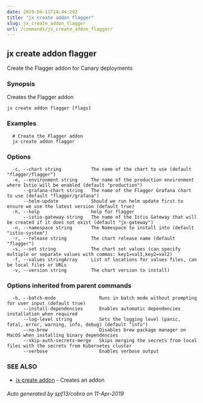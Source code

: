 ```yaml
---
date: 2019-04-11T14:44:29Z
title: "jx create addon flagger"
slug: jx_create_addon_flagger
url: /commands/jx_create_addon_flagger/
---
```

## jx create addon flagger

Create the Flagger addon for Canary deployments

### Synopsis

Creates the Flagger addon

```
jx create addon flagger [flags]
```

### Examples

```
  # Create the Flagger addon
  jx create addon flagger
```

### Options

```
  -c, --chart string           The name of the chart to use (default "flagger/flagger")
  -e, --environment string     The name of the production environment where Istio will be enabled (default "production")
      --grafana-chart string   The name of the Flagger Grafana chart to use (default "flagger/grafana")
      --helm-update            Should we run helm update first to ensure we use the latest version (default true)
  -h, --help                   help for flagger
      --istio-gateway string   The name of the Istio Gateway that will be created if it does not exist (default "jx-gateway")
  -n, --namespace string       The Namespace to install into (default "istio-system")
  -r, --release string         The chart release name (default "flagger")
  -s, --set string             The chart set values (can specify multiple or separate values with commas: key1=val1,key2=val2)
  -f, --values stringArray     List of locations for values files, can be local files or URLs
  -v, --version string         The chart version to install)
```

### Options inherited from parent commands

```
  -b, --batch-mode                Runs in batch mode without prompting for user input (default true)
      --install-dependencies      Enables automatic dependencies installation when required
      --log-level string          Sets the logging level (panic, fatal, error, warning, info, debug) (default "info")
      --no-brew                   Disables brew package manager on MacOS when installing binary dependencies
      --skip-auth-secrets-merge   Skips merging the secrets from local files with the secrets from Kubernetes cluster
      --verbose                   Enables verbose output
```

### SEE ALSO

* [jx create addon](/commands/jx_create_addon/)	 - Creates an addon

###### Auto generated by spf13/cobra on 11-Apr-2019
